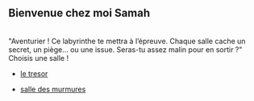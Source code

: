 ## Bienvenue chez moi Samah
 <br>
"Aventurier ! Ce labyrinthe te mettra à l’épreuve. Chaque salle cache un secret, un piège… ou une issue. Seras-tu assez malin pour en sortir ?" 
 <br>
Choisis une salle ! 
 <br>
<ul>
  <li><a href="tresor.md">le tresor</li>      
  </ul>
<ul>
  <li><a href="salle_des_murmures.md">salle des murmures</li>      
  </ul>


